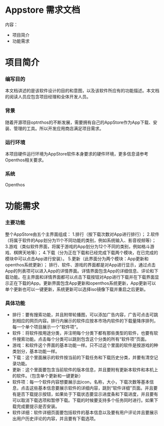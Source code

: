 # Appstore 需求文档

内容：
- 项目简介
- 功能需求

# 项目简介
### 编写目的
  本文档讲述的是该软件设计的目的和意图，以及该软件所应有的功能描述。本文档的阅读人员应包含项目经理和全体开发人员。
### 背景
  随着开源项目optnthos的不断发展，需要拥有自己的AppStore作为App下载、安装、管理的工具。所以开发应用商店满足项目需求。
### 运行环境
  本项目硬件运行环境为AppStore软件本身要求的硬件环境，更多信息请参考Openthos相关要求。
### 系统
  Openthos
  
# 功能需求
### 主要功能
整个AppStore由五个主界面组成：
1.排行（按下载次数对App进行排行）；
2.软件（将属于软件的App划分为11个不同功能的类别，例如系统输入、影音视频等）；
3.游戏（类似软件界面，将属于游戏的App划分为12个不同的类别，例如格斗游戏、棋牌天地等）；
4.下载（分为正在下载和已经完成下载两个模块，在已完成的模块中可以点击App进行安装）。
5.更新（此界面分为两个模块：App更新和openthos系统更新）；
排行、软件、游戏的界面都是对App进行显示，通过点击App的列表项可以进入App的详情界面。详情界面包含App的详细信息、评论和下载功能。在主界面和详情界面都可以点击下载按钮对App进行下载并在下载界面显示正在下载的App。更新界面包含App更新和openthos系统更新，App更新可以单个更新也可以一键更新，系统更新可以选择iso镜像下载并重启之后更新。
  
### 具体功能
  - 排行：要有搜索功能，并且附带轮播图，可以添加广告内容，广告可点击可跳到相应的网页内容。排行内展示的软件应按本市场内软件的下载量降序排列，每一个单个项目展示一个”软件项“。
  - 软件：将软件按用途分类，并注明每个分类下都有那些类型的软件，也要有软件搜索功能。点击每个分类可以跳到包含这个分类的所有“软件项”页面。
  - 游戏：和软件这个界面的基本功能一样。只不过这个里面的软件是按游戏的种类划分，基本功能一样。
  - 下载：这个里面展示的软件按当前的下载任务和下载历史分类，并要有清空记录功能。
  - 更新：这个里面要包含当前软件的版本信息，并且要附有更新本软件和本机上的软件。（包含单个更新和一键更新）
  - 软件项：每一个软件内容想要展示出icon，名称，大小，下载次数等基本信息，点击这些基本信息要展示软件的详细内容，跳到“软件详细”页面。并且要有是否下载提示按钮，如果处于下载状态要显示进度条和下载进度，并且要有可以取消下载选项和暂停下载。下载的时候要支持多个任务同时进行。如果下载完成要提示是否安装。
  - 软件详细：软件详细页面要包括软件的基本信息以及要有用户评论并且要展示出用户历史评论的内容，并且要有下载选项。
